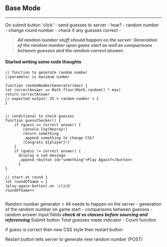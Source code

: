 

## Base Mode
---


On submit button 'click'
	- send guesses to server
		- how?
	- random number
	- change round number
	- check if any guesses correct
	- 

>***All random number stuff should happen on the server: Generation of the random number upon game start as well as comparisons between guesses and the random correct answer.***

#### Started writing some code thoughts ####

```
// function to generate random number
//parameter is maximum number

function randomNumberGenerator(max) {
let correctAnswer == Math.floor(Math.random() * max)
return correctAnswer
// expected output: 25 > random number > 1
}


// conditional to check guesses
function guessChecker() {
	if (guess == correct answer) {
		console.log(Hooray!)
		return something
		.append something to change CSS?
		(Congrats ${player}!)
	} 
	if (guess != correct answer) {
	  display a sad message
	  .append <button id="something">Play Again?</button>
	  }
}

// start at round 1
let roundOfGame = 1
(play-again-button).on 'click'
roundOfGame++


```


Random number generator
	> All needs to happen on the server
		- generation of the random number on game start
		- comparisons between guesses
		- random answer
Input fields
	***check id vs classes before sourcing and referencing***
Submit button
Total guesses made indicator 
	- Count function


if guess is correct
	then new CSS style
	then restart button

Restart button tells server to generate new random number (POST)